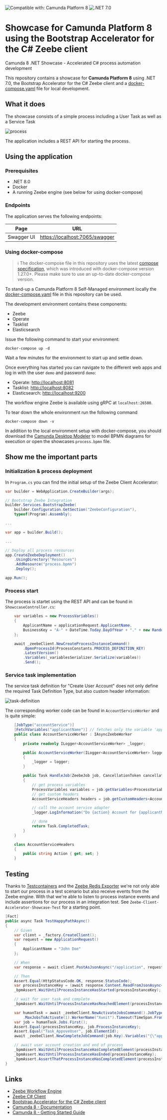 ﻿![Compatible with: Camunda Platform 8](https://img.shields.io/badge/Compatible%20with-Camunda%20Platform%208-0072Ce)
![.NET 7.0](https://img.shields.io/badge/.NET-7.0-orange.svg)

# Showcase for Camunda Platform 8 using the Bootstrap Accelerator for the C# Zeebe client

Camunda 8 .NET Showcase - Accelerated C# process automation development

This repository contains a showcase for **Camunda Platform 8** using .NET 7.0, the Bootstrap Accelerator for the C# Zeebe client
and a [docker-compose.yaml](docker-compose.yaml) file for local development.

## What it does

The showcase consists of a simple process including a User Task as well as a Service Task

![process](Docs/process.png)

The application includes a REST API for starting the process.

## Using the application

### Prerequisites

* .NET 8.0
* Docker
* A running Zeebe engine (see below for using docker-compose)

### Endpoints

The application serves the following endpoints:

| **Page**              | **URL**                                                                         |
|-----------------------|---------------------------------------------------------------------------------|
| Swagger UI            | [https://localhost:7065/swagger](https://localhost:7065/swagger/index.html)     |

### Using docker-compose

> :information_source: The docker-compose file in this repository uses the latest [compose specification](https://docs.docker.com/compose/compose-file/), which was introduced with docker-compose version 1.27.0+. Please make sure to use an up-to-date docker-compose version.

To stand-up a Camunda Platform 8 Self-Managed environment locally the [docker-compose.yaml](docker-compose.yaml) file in this repository can be used.

The development environment contains these components:
- Zeebe
- Operate
- Tasklist
- Elasticsearch

Issue the following command to start your environment:

```
docker-compose up -d
```

Wait a few minutes for the environment to start up and settle down.

Once everything has started you can navigate to the different web apps and log in with the user `demo` and password `demo`:
- Operate: [http://localhost:8081](http://localhost:8081)
- Tasklist: [http://localhost:8082](http://localhost:8082)
- Elasticsearch: [http://localhost:9200](http://localhost:9200)

The workflow engine Zeebe is available using gRPC at `localhost:26500`.

To tear down the whole environment run the following command

```
docker-compose down -v
```

In addition to the local environment setup with docker-compose, you should download the [Camunda Desktop Modeler](https://camunda.com/download/modeler/) to model BPMN diagrams for execution or open the showcases `process.bpmn` file.

## Show me the important parts

### Initialization & process deployment

In `Program.cs` you can find the initial setup of the Zeebe Client Accelerator:

```csharp
var builder = WebApplication.CreateBuilder(args);

// Bootstrap Zeebe Integration
builder.Services.BootstrapZeebe(
    builder.Configuration.GetSection("ZeebeConfiguration"),
    typeof(Program).Assembly);

...

var app = builder.Build();

...

// Deploy all process resources
app.CreateZeebeDeployment()
    .UsingDirectory("Resources")
    .AddResource("process.bpmn")
    .Deploy();

app.Run();
```

### Process start

The process is startet using the REST API and can be found in `ShowccaseController.cs`:

```csharp
    var variables = new ProcessVariables()
    {
        ApplicantName = applicationRequest.ApplicantName,
        BusinessKey = "A-" + DateTime.Today.DayOfYear + "." + new Random().Next(0, 9999)
    };

    await _zeebeClient.NewCreateProcessInstanceCommand()
        .BpmnProcessId(ProcessConstants.PROCESS_DEFINITION_KEY)
        .LatestVersion()
        .Variables(_variablesSerializer.Serialize(variables))
        .Send();
```

### Service task implementation

The service task definition for "Create User Account" does not only define the required Task Definition Type, but also custom header information:

![task-definition](Docs/task-definition.png)

The corresponding worker code can be found in `AccountServiceWorker` and is quite simple:

```csharp
    [JobType("accountService")]
    [FetchVariables("applicantName")] // fetches only the variable 'applicantName' - not the 'businessKey'
    public class AccountServiceWorker : IAsyncZeebeWorker
    {
        private readonly ILogger<AccountServiceWorker> _logger;

        public AccountServiceWorker(ILogger<AccountServiceWorker> logger)
        {
            _logger = logger;
        }

        public Task HandleJob(ZeebeJob job, CancellationToken cancellationToken)
        {
            // get process variables
            ProcessVariables variables = job.getVariables<ProcessVariables>();
            // get custom headers
            AccountServiceHeaders headers = job.getCustomHeaders<AccountServiceHeaders>();

            // call the account service adapter
            _logger.LogInformation("Do {action} Account for {applicantName}", headers.Action, variables.ApplicantName);

            // done
            return Task.CompletedTask;
        }
    }

    class AccountServiceHeaders
    {
        public string Action { get; set; }
    }
```
## Testing

Thanks to [Testcontainers](https://testcontainers.com/) and the [Zeebe Redis Exporter](https://github.com/camunda-community-hub/zeebe-redis-exporter/tree/main/connector-csharp) we're not only able to start our process in a test scenario but also receive events from the Zeebe engine.
With that we're able to listen to process instance events and include assertions for our process in an integration test.
See `Zeebe-Client-Accelerator-Showcase-Test` for a starting point.

```csharp
[Fact]
public async Task TestHappyPathAsync()
{
    // Given
    var client = _factory.CreateClient();
    var request = new ApplicationRequest()
    {
        ApplicantName = "John Doe"
    };

    // When
    var response = await client.PostAsJsonAsync("/application", request);

    // Then
    Assert.Equal(HttpStatusCode.OK, response.StatusCode);
    var processInstanceKey = (await response.Content.ReadFromJsonAsync<ApplicationResponse>()).ProcessInstanceKey;
    _bpmAssert.WaitUntilProcessInstanceHasStarted(processInstanceKey);

    // wait for user task and complete
    _bpmAssert.WaitUntilProcessInstanceHasReachedElement(processInstanceKey, "Task_AppoveUser");

    var humanTask = await _zeebeClient.NewActivateJobsCommand().JobType("io.camunda.zeebe:userTask")
        .MaxJobsToActivate(1).WorkerName("Xunit").Timeout(TimeSpan.FromMinutes(5)).Send();
    var job = humanTask.Jobs.First();
    Assert.Equal(processInstanceKey, job.ProcessInstanceKey);
    Assert.Equal("Task_AppoveUser", job.ElementId);
    await _zeebeClient.NewCompleteJobCommand(job.Key).Variables("{\"approved\": true}").Send();

    // await user account creation and end of process
    _bpmAssert.WaitUntilProcessInstanceHasCompletedElement(processInstanceKey, "Activity_CreateUserAccount");
    _bpmAssert.WaitUntilProcessInstanceHasEnded(processInstanceKey);
    _bpmAssert.AssertThatProcessInstanceHasCompletedElement(processInstanceKey, "EndEvent_ApplicationApproved");
}
```

## Links

* [Zeebe Workflow Engine](https://github.com/camunda/zeebe)
* [Zeebe C# Client](https://github.com/camunda-community-hub/zeebe-client-csharp)
* [Bootstrap Accelerator for the C# Zeebe client](https://github.com/VonDerBeck/zeebe-client-csharp-accelerator)
* [Camunda 8 - Documentation](https://docs.camunda.io)
* [Camunda 8 - Getting Started Guide](https://github.com/camunda/camunda-platform-get-started)
